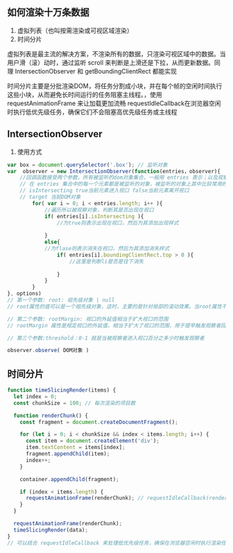 ## 如何渲染十万条数据

1. 虚拟列表（也叫按需渲染或可视区域渲染）
2. 时间分片

虚拟列表是最主流的解决方案，不渲染所有的数据，只渲染可视区域中的数据。当用户滑（滚）动时，通过监听 scroll 来判断是上滑还是下拉，从而更新数据。同理 IntersectionObserver 和 getBoundingClientRect 都能实现

时间分片主要是分批渲染DOM，将任务分割成小块，并在每个帧的空闲时间执行这些小块，从而避免长时间运行的任务阻塞主线程。，使用 requestAnimationFrame 来让加载更加流畅 requestIdleCallback在浏览器空闲时执行低优先级任务，确保它们不会阻塞高优先级任务或主线程

## IntersectionObserver
1. 使用方式
```js
var box = document.querySelector('.box'); // 监听对象
var  observer = new IntersectionObserver(function(entries，observer){
	//回调函数接受两个参数，所有被监听的dom对象集合，一般用 entries 表示；以及观察者对象，一般用 observer表示，可写可不写。
    // 在 entries 集合中的每一个元素都是被监听的对象，被监听的对象上其中比较常用的属性是：
    // isIntersecting true当前元素进入视口 false当前元素离开视口
    // target 当前DOM对象
        for( var i = 0; i < entries.length; i++ ){
        	//遍历所以被观察对象，判断其是否出现在视口
            if( entries[i].isIntersecting ){
            	//为true则表示出现在视口，然后为其添加出现样式
                
            }
            else{
            //为flase则表示消失在视口，然后为其添加消失样式
                if( entries[i].boundingClientRect.top > 0 ){
                	//这里是判断li是否是往下消失
                   
                }
            }
        }
}, options)
// 第一个参数: root: 祖先级对象 | null
// root属性的值可以是一个祖先级对象，这时，主要的是针对局部的滚动效果。当root属性不写，或者值为null时，表示的是监听DOM元素与当前视口的交叉关系！

// 第二个参数: rootMargin: 视口的外延值相当于扩大视口的范围
// rootMargin 属性是规定视口的外延值，相当于扩大了视口的范围，用于提早触发观察者回调函数

// 第三个参数:threshold：0-1 就是当被观察者进入视口百分之多少时触发观察者

observer.observe( DOM对象 )

```

## 时间分片
```js
function timeSlicingRender(items) {
  let index = 0;
  const chunkSize = 100; // 每次渲染的项目数

  function renderChunk() {
    const fragment = document.createDocumentFragment();

    for (let i = 0; i < chunkSize && index < items.length; i++) {
      const item = document.createElement('div');
      item.textContent = items[index];
      fragment.appendChild(item);
      index++;
    }

    container.appendChild(fragment);

    if (index < items.length) {
      requestAnimationFrame(renderChunk); // requestIdleCallback(renderChunk) 
    }
  }

  requestAnimationFrame(renderChunk);  
  timeSlicingRender(data);
}
// 可以结合 requestIdleCallback 来处理低优先级任务，确保在浏览器空闲时执行渲染任务。
```